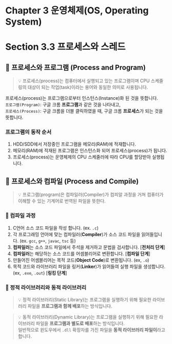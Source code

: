 # Chapter 3 운영체제(OS, Operating System)

# Section 3.3 프로세스와 스레드

## 📌 프로세스와 프로그램 (Process and Program)

> 💡 프로세스(process)는 컴퓨터에서 실행되고 있는 프로그램이며 CPU 스케줄링의 대상이 되는 작업(task)이라는 용어와 동일한 의미로 사용됩니다.
>
프로세스(process)는 프로그램으로부터 인스턴스(Instance)화 된 것을 뜻합니다.  
`프로그램(Program)`: 구글 크롬 **프로그램**과 같은 것을 나타내고,  
`프로세스(Process)`: 구글 크롬을 더블 클릭하였을 때, 구글 크롬 **프로세스**가 되는 것을 뜻합니다.

### 프로그램의 동작 순서

1. HDD/SDD에서 저장중인 프로그램을 메모리(RAM)에 적재합니다.
2. 메모리(RAM)에 적재된 프로그램은 인스턴스화 되어 프로세스(process)가 됩니다.
3. 프로세스(process)는 운영체제의 CPU 스케줄러에 따라 CPU를 할당받아 실행됩니다.

## 📌 프로세스와 컴파일 (Process and Compile)

> 💡 프로그램(program)은 컴파일러(Compiler)가 컴피알 과정을 거쳐 컴퓨터가 이해할 수 있는 기계어로 번역된 파일을 뜻한다.
>

### 📒 컴파일 과정

1. C언어 소스 코드 파일을 작성 합니다. (ex. `.c`)
2. 각 프로그래밍 언어에 맞는 컴파일러(**Compiler**)가 소스 코드 파일을 읽어들입니다. (ex. `gcc`, `g++`, `javac`, `tsc` 등)
3. **컴파일러**는 소스 코드 파일에서 주석을 제거하고 문법을 검사합니다. [**전처리 단계**]
4. **컴파일러**는 해당하는 소스 코드를 어셈블리어로 변환합니다. [**컴파일 단계**]
5. 만들어진 어셈블리어는 목적 코드(**Object Code**)로 변환됩니다. (ex, `.o`)
6. 목적 코드와 라이브러리 파일을 링커(**Linker**)가 읽어들여 실행 파일을 생성합니다. (ex, `.exe`, `.out`) [**링킹 단계**]

### 📘 정적 라이브러리와 동적 라이브러리

> 💡 정적 라이브러리(Static Library)는 프로그램을 실행하기 위해 필요한 라이브러리 파일을 **프로그램과 함께 배포**하는 방식입니다.
>

> 💡 동적 라이브러리(Dynamic Library)는 프로그램을 실행하기 위해 필요한 라이브러리 파일을 **프로그램과 별도로 배포**하는 방식입니다.  
> 일반적으로 윈도우에서 `.dll` 확장자를 가진 파일을 **동적 라이브러리 파일이**라고 합니다.
